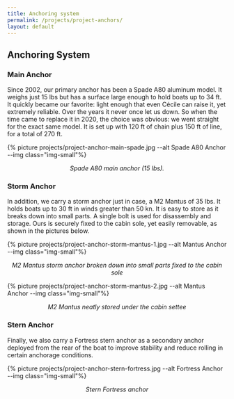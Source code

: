```yaml
---
title: Anchoring system
permalink: /projects/project-anchors/
layout: default
---
```


## Anchoring System

### Main Anchor

Since 2002, our primary anchor has been a Spade A80 aluminum model. It weighs just 15 lbs but has a surface large enough to hold boats up to 34 ft. It quickly became our favorite: light enough that even Cécile can raise it, yet extremely reliable. Over the years it never once let us down. So when the time came to replace it in 2020, the choice was obvious: we went straight for the exact same model. It is set up with 120 ft of chain plus 150 ft of line, for a total of 270 ft.

{% picture projects/project-anchor-main-spade.jpg --alt Spade A80 Anchor --img class="img-small"%}
<p style="text-align: center; font-style: italic;">
  Spade A80 main anchor (15 lbs).
</p>

### Storm Anchor

In addition, we carry a storm anchor just in case, a M2 Mantus of 35 lbs. It holds boats up to 30 ft in winds greater than 50 kn. It is easy to store as it breaks down into small parts. A single bolt is used for disassembly and storage. Ours is securely fixed to the cabin sole, yet easily removable, as shown in the pictures below.

{% picture projects/project-anchor-storm-mantus-1.jpg --alt Mantus Anchor --img class="img-small"%}
<p style="text-align: center; font-style: italic;">
  M2 Mantus storm anchor broken down into small parts fixed to the cabin sole
</p>

{% picture projects/project-anchor-storm-mantus-2.jpg --alt Mantus Anchor --img class="img-small"%}
<p style="text-align: center; font-style: italic;">
  M2 Mantus neatly stored under the cabin settee
</p>

### Stern Anchor

Finally, we also carry a Fortress stern anchor as a secondary anchor deployed from the rear of the boat to improve stability and reduce rolling in certain anchorage conditions. 

{% picture projects/project-anchor-stern-fortress.jpg --alt Fortress Anchor --img class="img-small"%}
<p style="text-align: center; font-style: italic;">
  Stern Fortress anchor
</p>
